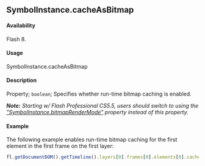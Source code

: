 ## SymbolInstance.cacheAsBitmap

#### Availability

Flash 8.

#### Usage

SymbolInstance.cacheAsBitmap

#### Description

Property; `boolean`; Specifies whether run-time bitmap caching is enabled.

***Note:** Starting w/ Flash Professional CS5.5, users should switch to using the ["SymbolInstance.bitmapRenderMode"](../SymbolInstance_object/SymbolInstance3.md) property instead of this property.*

#### Example

The following example enables run-time bitmap caching for the first element in the first frame on the first layer:

```javascript
fl.getDocumentDOM().getTimeline().layers[0].frames[0].elements[0].cacheAsBitmap = true;
```
